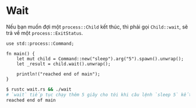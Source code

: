 # Wait

Nếu bạn muốn đợi một `process::Child` kết thúc, thì phải gọi
`Child::wait`, sẽ trả về một `process::ExitStatus`.

```rust,ignore
use std::process::Command;

fn main() {
    let mut child = Command::new("sleep").arg("5").spawn().unwrap();
    let _result = child.wait().unwrap();

    println!("reached end of main");
}
```

```bash
$ rustc wait.rs && ./wait
# `wait` tiếp tục chạy thêm 5 giây cho tới khi câu lệnh `sleep 5` kết thúc
reached end of main
```
